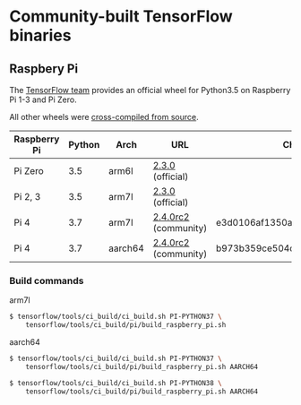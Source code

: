 # Community-built TensorFlow binaries


## Raspbery Pi

The [TensorFlow team](https://www.tensorflow.org/install/pip) provides an official wheel for Python3.5 on Raspberry Pi 1-3 and Pi Zero. 

All other wheels were [cross-compiled from source](https://www.tensorflow.org/install/source_rpi).


| Raspberry Pi | Python | Arch    | URL                                                                                                                                     | Checksum                         |
|--------------|--------|---------|-----------------------------------------------------------------------------------------------------------------------------------------|----------------------------------|
| Pi Zero      | 3.5    | arm6l   | [2.3.0](https://storage.googleapis.com/tensorflow/raspberrypi/tensorflow-2.3.0-cp35-none-linux_armv6l.whl) (official)                             |                                  |
| Pi 2, 3      | 3.5    | arm7l   | [2.3.0](https://storage.googleapis.com/tensorflow/raspberrypi/tensorflow-2.3.0-cp35-none-linux_armv7l.whl) (official)                             |                                  |
| Pi 4         | 3.7    | arm7l   | [2.4.0rc2](https://github.com/bitsy-ai/tensorflow-arm-bin/releases/download/v2.4.0-rc2/tensorflow-2.4.0rc2-cp37-none-linux_armv7l.whl) (community) | e3d0106af1350a43d87e5ac7d9311385 |
| Pi 4         | 3.7    | aarch64 | [2.4.0rc2](https://github.com/bitsy-ai/tensorflow-arm-bin/releases/download/v2.4.0-rc2/tensorflow-2.4.0rc2-cp37-none-linux_aarch64.whl) (community) | b973b359ce504d16837e1debc429a738 |
### Build commands

arm7l
```bash
$ tensorflow/tools/ci_build/ci_build.sh PI-PYTHON37 \
    tensorflow/tools/ci_build/pi/build_raspberry_pi.sh
```

aarch64
```bash
$ tensorflow/tools/ci_build/ci_build.sh PI-PYTHON37 \
    tensorflow/tools/ci_build/pi/build_raspberry_pi.sh AARCH64
```

```bash
$ tensorflow/tools/ci_build/ci_build.sh PI-PYTHON38 \
    tensorflow/tools/ci_build/pi/build_raspberry_pi.sh AARCH64
```

